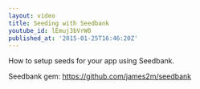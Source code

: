 ```yaml
---
layout: video
title: Seeding with Seedbank
youtube_id: lEmuj3bVrW0
published_at: '2015-01-25T16:46:20Z'
---
```

How to setup seeds for your app using Seedbank.

Seedbank gem: https://github.com/james2m/seedbank